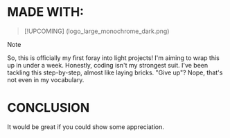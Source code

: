 # MADE WITH:
> [!UPCOMING] (logo_large_monochrome_dark.png)

> [!NOTE]
> So, this is officially my first foray into light projects! I'm aiming to wrap this up in under a week. Honestly, coding isn't my strongest suit. I've been tackling this step-by-step, almost like laying bricks. "Give up"? Nope, that's not even in my vocabulary.

# CONCLUSION
It would be great if you could show some appreciation. 
